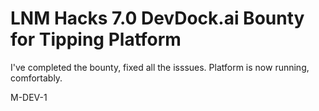 # LNM Hacks 7.0 DevDock.ai Bounty for Tipping Platform

I've completed the bounty, fixed all the isssues. Platform is now running, comfortably.

M-DEV-1
